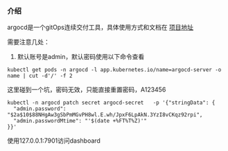 ### 介绍
argocd是一个gitOps连续交付工具，具体使用方式和文档在 [项目地址](https://github.com/argoproj/argo-cd)

需要注意几处：
1. 默认账号是admin，默认密码使用以下命令查看
~~~
kubectl get pods -n argocd -l app.kubernetes.io/name=argocd-server -o name | cut -d'/' -f 2
~~~
这里碰到一个坑，密码无效，只能直接重置密码，A123456
~~~
kubectl -n argocd patch secret argocd-secret   -p '{"stringData": {
  "admin.password": "$2a$10$88NHgAw3gSbPmMGvPH8wl.E.wh/JpxF6LpAkN.3YzI8vCKqz92rpi",
  "admin.passwordMtime": "'$(date +%FT%T%Z)'"
}}'
~~~

使用127.0.0.1:7901访问dashboard
